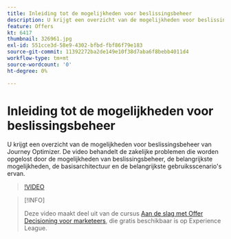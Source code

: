 ```yaml
---
title: Inleiding tot de mogelijkheden voor beslissingsbeheer
description: U krijgt een overzicht van de mogelijkheden voor beslissingsbeheer van Journey Optimizer.
feature: Offers
kt: 6417
thumbnail: 326961.jpg
exl-id: 551cce3d-58e9-4302-bfbd-fbf86f79e183
source-git-commit: 11392272ba2de149e10f38d7aba6f8bebb4011d4
workflow-type: tm+mt
source-wordcount: '0'
ht-degree: 0%

---
```


# Inleiding tot de mogelijkheden voor beslissingsbeheer

U krijgt een overzicht van de mogelijkheden voor beslissingsbeheer van Journey Optimizer. De video behandelt de zakelijke problemen die worden opgelost door de mogelijkheden van beslissingsbeheer, de belangrijkste mogelijkheden, de basisarchitectuur en de belangrijkste gebruiksscenario&#39;s ervan.


>[!VIDEO](https://video.tv.adobe.com/v/326961?quality=12&learn=on)

>[!INFO]
>
> Deze video maakt deel uit van de cursus [Aan de slag met Offer Decisioning voor marketeers](https://experienceleague.adobe.com/?recommended=ExperiencePlatform-U-1-2020.1.offerdecisioning), die gratis beschikbaar is op Experience League.
